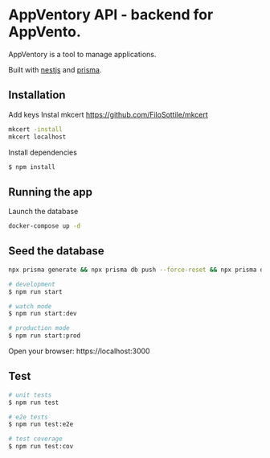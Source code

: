 # AppVentory API - backend for AppVento.

AppVentory is a tool to manage applications.

Built with [nestjs](https://nestjs.com/) and [prisma](https://prisma.io).

## Installation

Add keys
Instal mkcert https://github.com/FiloSottile/mkcert

```bash
mkcert -install
mkcert localhost
```

Install dependencies
```bash
$ npm install
```

## Running the app

Launch the database

```bash
docker-compose up -d
```

## Seed the database
```bash
npx prisma generate && npx prisma db push --force-reset && npx prisma db seed
```

```bash
# development
$ npm run start

# watch mode
$ npm run start:dev

# production mode
$ npm run start:prod
```

Open your browser: https://localhost:3000

## Test

```bash
# unit tests
$ npm run test

# e2e tests
$ npm run test:e2e

# test coverage
$ npm run test:cov
```